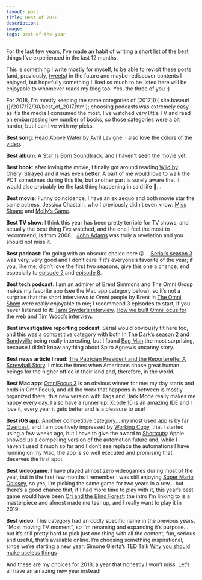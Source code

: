 ```yaml
---
layout: post
title: Best of 2018
description:
image:
tags: best-of-the-year
---
```

For the last few years, I’ve made an habit of writing a short list of the best things I’ve experienced in the last 12 months.

This is something I write mostly for myself, to be able to revisit these posts (and, previously, [tweets](https://mobile.twitter.com/cdf1982/timelines/815234385796562944)) in the future and maybe rediscover contents I enjoyed, but hopefully something I liked so much to be listed here will be enjoyable to whomever reads my blog too. Yes, the three of you ;)

For 2018, I’m mostly keeping the same categories of [2017]({{ site.baseurl }}/2017/12/30/best_of_2017.html); choosing podcasts was extremely easy, as it’s the media I consumed the most. I’ve watched very little TV and read an embarrassing low number of books, so those categories were a bit harder, but I can live with my picks.

**Best song**: [Head Above Water by Avril Lavigne](https://itunes.apple.com/it/album/head-above-water/1435072853?i=1435072869); I also love the colors of the [video](https://www.youtube.com/watch?v=EKF6ghfcQic).

**Best album**: [A Star Is Born Soundtrack](https://itunes.apple.com/it/album/a-star-is-born-soundtrack/1434371867), and I haven't seen the movie yet. 

**Best book**: after loving the movie, I finally got around reading [Wild by Cheryl Strayed](https://itunes.apple.com/us/book/wild/id458973772?mt=11) and it was even better. A part of me would love to walk the PCT sometimes during this life, but another part is sorely aware that it would also probably be the last thing happening in said life 👻... 

**Best movie**: Funny coincidence, I have an ex aequo and both movie star the same actress, Jessica Chastain, who I previously didn’t even know: [Miss Sloane](https://www.imdb.com/title/tt4540710/) and [Molly’s Game](https://www.imdb.com/title/tt4209788/).

**Best TV show**: I think this year has been pretty terrible for TV shows, and actually the best thing I’ve watched, and the one I feel the most to recommend, is from 2008... [John Adams](https://www.imdb.com/title/tt0472027/) was truly a revelation and you should not miss it.

**Best podcast**: I’m going with an obscure choice here 😝... [Serial’s season 3](https://serialpodcast.org/season-three) was very, very good and I don’t care if it’s everyone’s favorite of the year; if you, like me, didn’t love the first two seasons, give this one a chance, end especially to [episode 2](https://overcast.fm/+DfQNk9kgI) and [episode 8](https://overcast.fm/+DfQM4luoI).

**Best tech podcast**: I am an admirer of Brent Simmons and The Omni Group makes my favorite app (see the Mac app category below), so it’s not a surprise that the short interviews to Omni people by Brent in [The Omni Show](https://theomnishow.omnigroup.com/) were really enjoyable to me; I recommend 3 episodes to start, if you never listened to it: [Tami Snyder’s interview](https://overcast.fm/+K3-TuldGU), [How we built OmniFocus for the web](https://overcast.fm/+K3-Tb7w1Q) and [Tim Wood’s interview](https://overcast.fm/+K3-QvfQ-M).

**Best investigative reporting podcast**: Serial would obviously fit here too, and this was a competitive category with both [In The Dark’s season 2](http://www.apmreports.org/in-the-dark) and [Bundyville](https://www.opb.org/news/article/bundyville-occupation-podcast/) being really interesting, but I found [Bag Man](https://art19.com/shows/bagman) the most surprising, because I didn’t know anything about Spiro Agnew’s uncanny story.

**Best news article I read**: [The Patrician President and the Reporterette: A Screwball Story](https://www.nytimes.com/2018/12/02/opinion/george-hw-bush-maureen-dowd.html). I miss the times when Americans chose great human beings for the higher office in their land and, therefore, in the world.

**Best Mac app**: [OmniFocus 3](https://www.omnigroup.com/omnifocus) is an obvious winner for me: my day starts and ends in OmniFocus, and all the work that happens in between is mostly organized there; this new version with Tags and Dark Mode really makes me happy every day. I also have a runner up: [Xcode 10](https://developer.apple.com/xcode/) is an amazing IDE and I love it, every year it gets better and is a pleasure to use!

**Best iOS app**: Another competitive category... my most used app is by far [Overcast](https://itunes.apple.com/it/app/overcast/id888422857?mt=8), and I am positively impressed by [Working Copy](https://workingcopy.app/), that I started using a few weeks ago, but I have to give the award to [Shortcuts](https://itunes.apple.com/it/app/comandi/id915249334?mt=8): Apple showed us a compelling version of the automation future and, while I haven’t used it much so far and I don’t see replace the automations I have running on my Mac, the app is so well executed and promising that deserves the first spot.

**Best videogame**: I have played almost zero videogames during most of the year, but in the first few months I remember I was still enjoying [Super Mario Odissey](http://amzn.to/2BXyP0p), so yes, I’m picking the same game for two years in a row... but there’s a good chance that, if I had more time to play with it, this year’s best game would have been [Ori and the Blind Forest](https://youtu.be/vkiAy-H8k6o): the intro I’m linking to is a masterpiece and almost made me tear up, and I really want to play it in 2019.

**Best video**: This category had an oddly specific name in the previous years, “Most moving TV moment”, so I’m renaming and expanding it’s purpose... but it’s still pretty hard to pick just one thing with all the content, fun, serious and useful, that’s available online. I’m choosing something inspirational, since we’re starting a new year: Simone Giertz’s TED Talk [Why you should make useless things](https://youtu.be/c0bsKc4tiuY)

And these are my choices for 2018, a year that honestly I won’t miss. Let’s all have an amazing new year instead!